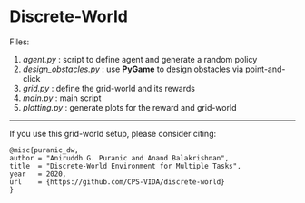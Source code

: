 # Discrete-World

Files:
1. *agent.py* : script to define agent and generate a random policy
2. *design_obstacles.py* : use **PyGame** to design obstacles via point-and-click
3. *grid.py* : define the grid-world and its rewards
4. *main.py* : main script
5. *plotting.py* : generate plots for the reward and grid-world

---
If you use this grid-world setup, please consider citing:

```
@misc{puranic_dw,
author = "Aniruddh G. Puranic and Anand Balakrishnan",
title  = "Discrete-World Environment for Multiple Tasks",
year   = 2020,
url    = {https://github.com/CPS-VIDA/discrete-world} 
}
```
